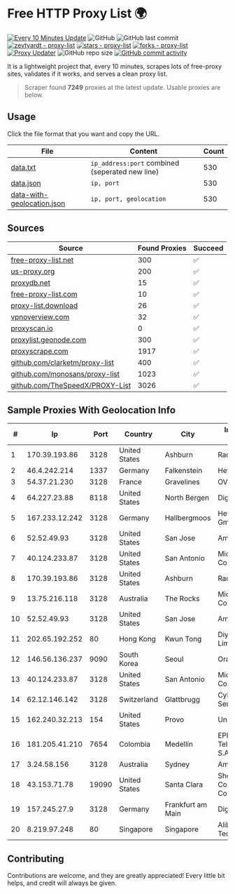 
# Free HTTP Proxy List 🌍

[![Every 10 Minutes Update](https://github.com/mertguvencli/http-proxy-list/actions/workflows/main.yml/badge.svg?branch=main)](https://github.com/mertguvencli/http-proxy-list/actions/workflows/main.yml)
![GitHub](https://img.shields.io/github/license/mertguvencli/http-proxy-list)
![GitHub last commit](https://img.shields.io/github/last-commit/mertguvencli/http-proxy-list)
[![zevtyardt - proxy-list](https://img.shields.io/static/v1?label=zevtyardt&message=proxy-list&color=blue&logo=github)](https://github.com/zevtyardt/proxy-list "Go to GitHub repo")
[![stars - proxy-list](https://img.shields.io/github/stars/zevtyardt/proxy-list?style=social)](https://github.com/zevtyardt/proxy-list)
[![forks - proxy-list](https://img.shields.io/github/forks/zevtyardt/proxy-list?style=social)](https://github.com/zevtyardt/proxy-list)
[![Proxy Updater](https://github.com/zevtyardt/proxy-list/workflows/Proxy%20Updater/badge.svg)](https://github.com/zevtyardt/proxy-list/actions?query=workflow:"Proxy+Updater")
![GitHub repo size](https://img.shields.io/github/repo-size/zevtyardt/proxy-list)
[![GitHub commit activity](https://img.shields.io/github/commit-activity/m/zevtyardt/proxy-list?logo=commits)](https://github.com/zevtyardt/proxy-list/commits/main)

It is a lightweight project that, every 10 minutes, scrapes lots of free-proxy sites, validates if it works, and serves a clean proxy list.

> Scraper found **7249** proxies at the latest update. Usable proxies are below.

## Usage

Click the file format that you want and copy the URL.

|File|Content|Count|
|----|-------|-----|
|[data.txt](https://raw.githubusercontent.com/mertguvencli/http-proxy-list/main/proxy-list/data.txt)|`ip_address:port` combined (seperated new line)|530|
|[data.json](https://raw.githubusercontent.com/mertguvencli/http-proxy-list/main/proxy-list/data.json)|`ip, port`|530|
|[data-with-geolocation.json](https://raw.githubusercontent.com/mertguvencli/http-proxy-list/main/proxy-list/data-with-geolocation.json)|`ip, port, geolocation`|530|

## Sources

|Source|Found Proxies|Succeed|
|------|-------------|-------|
|[free-proxy-list.net](https://free-proxy-list.net)|300|✅|
|[us-proxy.org](https://www.us-proxy.org)|200|✅|
|[proxydb.net](http://proxydb.net)|15|✅|
|[free-proxy-list.com](https://free-proxy-list.com/?page=&port=&type%5B%5D=http&type%5B%5D=https&up_time=0&search=Search)|10|✅|
|[proxy-list.download](https://www.proxy-list.download/HTTP)|26|✅|
|[vpnoverview.com](https://vpnoverview.com/privacy/anonymous-browsing/free-proxy-servers)|32|✅|
|[proxyscan.io](https://www.proxyscan.io)|0|✅|
|[proxylist.geonode.com](https://proxylist.geonode.com/api/proxy-list?limit=300&page=1&sort_by=lastChecked&sort_type=desc&protocols=http,https)|300|✅|
|[proxyscrape.com](https://api.proxyscrape.com/v2/?request=displayproxies&protocol=http&timeout=10000&country=all&ssl=all&anonymity=all)|1917|✅|
|[github.com/clarketm/proxy-list](https://raw.githubusercontent.com/clarketm/proxy-list/master/proxy-list-raw.txt)|400|✅|
|[github.com/monosans/proxy-list](https://raw.githubusercontent.com/monosans/proxy-list/main/proxies/http.txt)|1023|✅|
|[github.com/TheSpeedX/PROXY-List](https://raw.githubusercontent.com/TheSpeedX/PROXY-List/master/http.txt)|3026|✅|


## Sample Proxies With Geolocation Info

|#|Ip|Port|Country|City|Internet Service Provider|
|-|--|----|-------|----|-------------------------|
|1|170.39.193.86|3128|United States|Ashburn|Rackdog, LLC|
|2|46.4.242.214|1337|Germany|Falkenstein|Hetzner|
|3|54.37.21.230|3128|France|Gravelines|OVH SAS|
|4|64.227.23.88|8118|United States|North Bergen|DigitalOcean, LLC|
|5|167.233.12.242|3128|Germany|Hallbergmoos|Hetzner Online GmbH|
|6|52.52.49.93|3128|United States|San Jose|Amazon.com, Inc.|
|7|40.124.233.87|3128|United States|San Antonio|Microsoft Corporation|
|8|170.39.193.86|3128|United States|Ashburn|Rackdog, LLC|
|9|13.75.216.118|3128|Australia|The Rocks|Microsoft Corporation|
|10|52.52.49.93|3128|United States|San Jose|Amazon.com, Inc.|
|11|202.65.192.252|80|Hong Kong|Kwun Tong|Diyixian.com Limited|
|12|146.56.136.237|9090|South Korea|Seoul|Oracle Corporation|
|13|40.124.233.87|3128|United States|San Antonio|Microsoft Corporation|
|14|62.12.146.142|3128|Switzerland|Glattbrugg|Cyberlink Internet Services AG|
|15|162.240.32.213|154|United States|Provo|Unified Layer|
|16|181.205.41.210|7654|Colombia|Medellín|EPM Telecomunicaciones S.A. E.S.P.|
|17|3.24.58.156|3128|Australia|Sydney|Amazon.com, Inc.|
|18|43.153.71.78|19090|United States|Santa Clara|Shenzhen Tencent Computer Systems Company Limited|
|19|157.245.27.9|3128|Germany|Frankfurt am Main|DigitalOcean, LLC|
|20|8.219.97.248|80|Singapore|Singapore|Alibaba (US) Technology Co., Ltd.|



## Contributing

Contributions are welcome, and they are greatly appreciated! Every
little bit helps, and credit will always be given.

